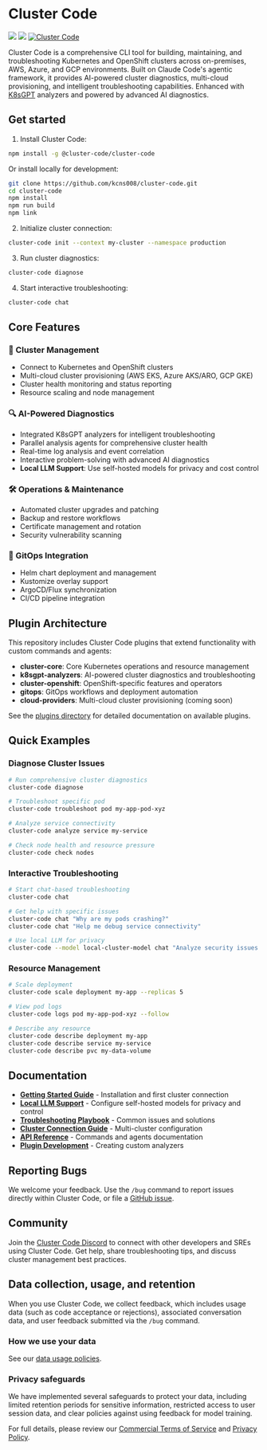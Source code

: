 # Cluster Code

![](https://img.shields.io/badge/Kubernetes-1.28%2B-blue?style=flat-square) ![](https://img.shields.io/badge/OpenShift-4.15%2B-red?style=flat-square) [![Cluster Code]](https://github.com/your-org/cluster-code)

[Cluster Code]: https://img.shields.io/badge/Cluster%20Code-v1.0.0-brightgreen.svg?style=flat-square

Cluster Code is a comprehensive CLI tool for building, maintaining, and troubleshooting Kubernetes and OpenShift clusters across on-premises, AWS, Azure, and GCP environments. Built on Claude Code's agentic framework, it provides AI-powered cluster diagnostics, multi-cloud provisioning, and intelligent troubleshooting capabilities. Enhanced with [K8sGPT](https://k8sgpt.ai/) analyzers and powered by advanced AI diagnostics.


## Get started

1. Install Cluster Code:

```sh
npm install -g @cluster-code/cluster-code
```

Or install locally for development:

```sh
git clone https://github.com/kcns008/cluster-code.git
cd cluster-code
npm install
npm run build
npm link
```

2. Initialize cluster connection:

```sh
cluster-code init --context my-cluster --namespace production
```

3. Run cluster diagnostics:

```sh
cluster-code diagnose
```

4. Start interactive troubleshooting:

```sh
cluster-code chat
```

## Core Features

### 🚀 Cluster Management
- Connect to Kubernetes and OpenShift clusters
- Multi-cloud cluster provisioning (AWS EKS, Azure AKS/ARO, GCP GKE)
- Cluster health monitoring and status reporting
- Resource scaling and node management

### 🔍 AI-Powered Diagnostics
- Integrated K8sGPT analyzers for intelligent troubleshooting
- Parallel analysis agents for comprehensive cluster health
- Real-time log analysis and event correlation
- Interactive problem-solving with advanced AI diagnostics
- **Local LLM Support**: Use self-hosted models for privacy and cost control

### 🛠️ Operations & Maintenance
- Automated cluster upgrades and patching
- Backup and restore workflows
- Certificate management and rotation
- Security vulnerability scanning

### 📁 GitOps Integration
- Helm chart deployment and management
- Kustomize overlay support
- ArgoCD/Flux synchronization
- CI/CD pipeline integration

## Plugin Architecture

This repository includes Cluster Code plugins that extend functionality with custom commands and agents:

- **cluster-core**: Core Kubernetes operations and resource management
- **k8sgpt-analyzers**: AI-powered cluster diagnostics and troubleshooting
- **cluster-openshift**: OpenShift-specific features and operators
- **gitops**: GitOps workflows and deployment automation
- **cloud-providers**: Multi-cloud cluster provisioning (coming soon)

See the [plugins directory](./plugins/README.md) for detailed documentation on available plugins.

## Quick Examples

### Diagnose Cluster Issues
```bash
# Run comprehensive cluster diagnostics
cluster-code diagnose

# Troubleshoot specific pod
cluster-code troubleshoot pod my-app-pod-xyz

# Analyze service connectivity
cluster-code analyze service my-service

# Check node health and resource pressure
cluster-code check nodes
```

### Interactive Troubleshooting
```bash
# Start chat-based troubleshooting
cluster-code chat

# Get help with specific issues
cluster-code chat "Why are my pods crashing?"
cluster-code chat "Help me debug service connectivity"

# Use local LLM for privacy
cluster-code --model local-cluster-model chat "Analyze security issues in my cluster"
```

### Resource Management
```bash
# Scale deployment
cluster-code scale deployment my-app --replicas 5

# View pod logs
cluster-code logs pod my-app-pod-xyz --follow

# Describe any resource
cluster-code describe deployment my-app
cluster-code describe service my-service
cluster-code describe pvc my-data-volume
```

## Documentation

- **[Getting Started Guide](docs/getting-started.md)** - Installation and first cluster connection
- **[Local LLM Support](docs/local-llm-support.md)** - Configure self-hosted models for privacy and control
- **[Troubleshooting Playbook](docs/troubleshooting-playbook.md)** - Common issues and solutions
- **[Cluster Connection Guide](docs/cluster-connection.md)** - Multi-cluster configuration
- **[API Reference](docs/api-reference.md)** - Commands and agents documentation
- **[Plugin Development](docs/plugin-development.md)** - Creating custom analyzers

## Reporting Bugs

We welcome your feedback. Use the `/bug` command to report issues directly within Cluster Code, or file a [GitHub issue](https://github.com/your-org/cluster-code/issues).

## Community

Join the [Cluster Code Discord](https://discord.gg/cluster-code) to connect with other developers and SREs using Cluster Code. Get help, share troubleshooting tips, and discuss cluster management best practices.

## Data collection, usage, and retention

When you use Cluster Code, we collect feedback, which includes usage data (such as code acceptance or rejections), associated conversation data, and user feedback submitted via the `/bug` command.

### How we use your data

See our [data usage policies](https://docs.cluster-code.io/data-usage).

### Privacy safeguards

We have implemented several safeguards to protect your data, including limited retention periods for sensitive information, restricted access to user session data, and clear policies against using feedback for model training.

For full details, please review our [Commercial Terms of Service](https://www.anthropic.com/legal/commercial-terms) and [Privacy Policy](https://www.anthropic.com/legal/privacy).
